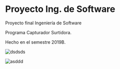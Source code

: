 # Proyecto Ing. de Software

Proyecto final Ingeniería de Software

Programa Capturador Surtidora.

Hecho en el semestre 2019B.

![dsdsds](https://user-images.githubusercontent.com/70926870/144351322-cedd99ec-5cb1-4452-b566-e954879d9978.PNG)


![asddd](https://user-images.githubusercontent.com/70926870/144351459-3bf3f490-2986-4fdc-97ad-8c9cb78c633c.PNG)
